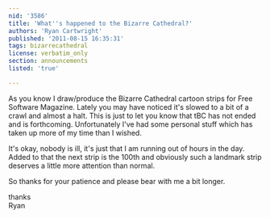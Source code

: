 ```yaml
---
nid: '3586'
title: 'What''s happened to the Bizarre Cathedral?'
authors: 'Ryan Cartwright'
published: '2011-08-15 16:35:31'
tags: bizarrecathedral
license: verbatim_only
section: announcements
listed: 'true'

---
```

As you know I draw/produce the Bizarre Cathedral cartoon strips for Free Software Magazine. Lately you may have noticed it's slowed to a bit of a crawl and almost a halt. This is just to let you know that tBC has not ended and is forthcoming. Unfortunately I've had some personal stuff which has taken up more of my time than I wished.

<!--break-->

It's okay, nobody is ill, it's just that I am running out of hours in the day. Added to that the next strip is the 100th and obviously such a landmark strip deserves a little more attention than normal.

So thanks for your patience and please bear with me a bit longer.

thanks  
Ryan

